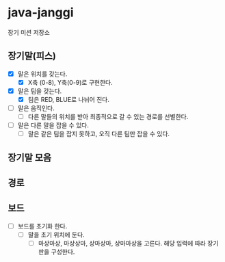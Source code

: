 # java-janggi

장기 미션 저장소

## 장기말(피스)

- [x] 말은 위치를 갖는다.
    - [x] X축 (0-8), Y축(0-9)로 구현한다.
- [x] 말은 팀을 갖는다.
    - [x] 팀은 RED, BLUE로 나뉘어 진다.
- [ ] 말은 움직인다.
    - [ ] 다른 말들의 위치를 받아 최종적으로 갈 수 있는 경로를 선별한다.
- [ ] 말은 다른 말을 잡을 수 있다.
    - [ ] 말은 같은 팀을 잡지 못하고, 오직 다른 팀만 잡을 수 있다.

## 장기말 모음

## 경로

## 보드

- [ ] 보드를 초기화 한다.
    - [ ] 말을 초기 위치에 둔다.
        - [ ] 마상마상, 마상상마, 상마상마, 상마마상을 고른다. 해당 입력에 따라 장기판을 구성한다.
